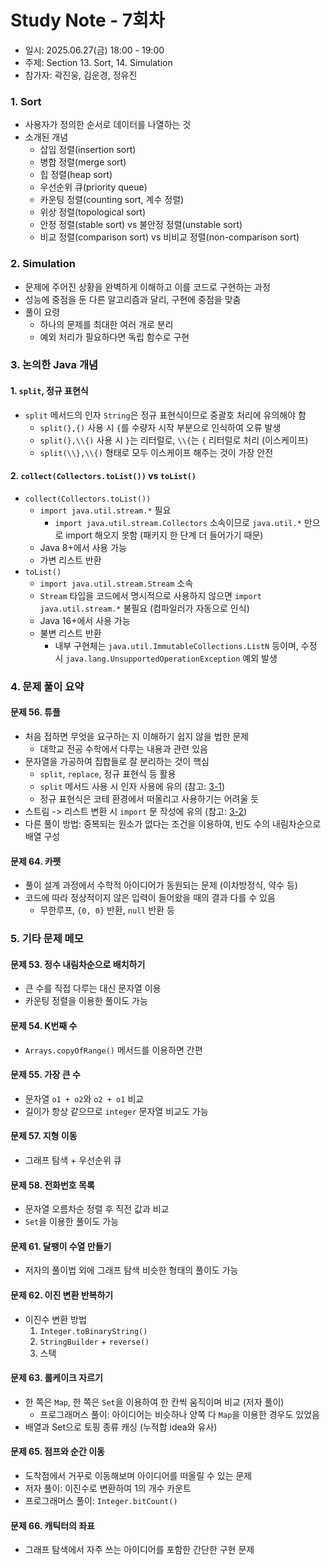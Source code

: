 # Study Note - 7회차
* 일시: 2025.06.27(금) 18:00 - 19:00
* 주제: Section 13. Sort, 14. Simulation
* 참가자: 곽진웅, 김운경, 정유진

### 1. Sort
- 사용자가 정의한 순서로 데이터를 나열하는 것
- 소개된 개념
  - 삽입 정렬(insertion sort)
  - 병합 정렬(merge sort)
  - 힙 정렬(heap sort)
  - 우선순위 큐(priority queue)
  - 카운팅 정렬(counting sort, 계수 정렬)
  - 위상 정렬(topological sort)
  - 안정 정렬(stable sort) vs 불안정 정렬(unstable sort)
  - 비교 정렬(comparison sort) vs 비비교 정렬(non-comparison sort)

### 2. Simulation
- 문제에 주어진 상황을 완벽하게 이해하고 이를 코드로 구현하는 과정
- 성능에 중점을 둔 다른 알고리즘과 달리, 구현에 중점을 맞춤
- 풀이 요령
  - 하나의 문제를 최대한 여러 개로 분리
  - 예외 처리가 필요하다면 독립 함수로 구현

### 3. 논의한 Java 개념
#### 1. `split`, 정규 표현식
- `split` 메서드의 인자 `String`은 정규 표현식이므로 중괄호 처리에 유의해야 함
  - `split(},{)` 사용 시 `{`를 수량자 시작 부분으로 인식하여 오류 발생
  - `split(},\\{)` 사용 시 `}`는 리터럴로, `\\{`는 `{` 리터럴로 처리 (이스케이프)
  - `split(\\},\\{)` 형태로 모두 이스케이프 해주는 것이 가장 안전

#### 2. `collect(Collectors.toList())` vs `toList()`
- `collect(Collectors.toList())`
  - `import java.util.stream.*` 필요
    - `import java.util.stream.Collectors` 소속이므로 `java.util.*` 만으로 import 해오지 못함 (패키지 한 단계 더 들어가기 때문)
  - Java 8+에서 사용 가능
  - 가변 리스트 반환
- `toList()`
  - `import java.util.stream.Stream` 소속
  - `Stream` 타입을 코드에서 명시적으로 사용하지 않으면 `import java.util.stream.*` 불필요 (컴파일러가 자동으로 인식)
  - Java 16+에서 사용 가능
  - 불변 리스트 반환
    - 내부 구현체는 `java.util.ImmutableCollections.ListN` 등이며, 수정 시 `java.lang.UnsupportedOperationException` 예외 발생

### 4. 문제 풀이 요약
#### 문제 56. 튜플
- 처음 접하면 무엇을 요구하는 지 이해하기 쉽지 않을 법한 문제
  - 대학교 전공 수학에서 다루는 내용과 관련 있음
- 문자열을 가공하여 집합들로 잘 분리하는 것이 핵심 
  - `split`, `replace`, 정규 표현식 등 활용
  - `split` 메서드 사용 시 인자 사용에 유의 (참고: [3-1](#1-split-정규-표현식))
  - 정규 표현식은 코테 환경에서 떠올리고 사용하기는 어려울 듯
- 스트림 -> 리스트 변환 시 `import` 문 작성에 유의 (참고: [3-2](#2-collectcollectorstolist-vs-tolist))
- 다른 풀이 방법: 중복되는 원소가 없다는 조건을 이용하여, 빈도 수의 내림차순으로 배열 구성

#### 문제 64. 카펫
- 풀이 설계 과정에서 수학적 아이디어가 동원되는 문제 (이차방정식, 약수 등)
- 코드에 따라 정상적이지 않은 입력이 들어왔을 때의 결과 다를 수 있음
  - 무한루프, `{0, 0}` 반환, `null` 반환 등

### 5. 기타 문제 메모
#### 문제 53. 정수 내림차순으로 배치하기
- 큰 수를 직접 다루는 대신 문자열 이용
- 카운팅 정렬을 이용한 풀이도 가능

#### 문제 54. K번째 수
- `Arrays.copyOfRange()` 메서드를 이용하면 간편

#### 문제 55. 가장 큰 수
- 문자열 `o1 + o2`와 `o2 + o1` 비교
- 길이가 항상 같으므로 `integer` 문자열 비교도 가능

#### 문제 57. 지형 이동
- 그래프 탐색 + 우선순위 큐

#### 문제 58. 전화번호 목록
- 문자열 오름차순 정렬 후 직전 값과 비교
- `Set`을 이용한 풀이도 가능

#### 문제 61. 달팽이 수열 만들기
- 저자의 풀이법 외에 그래프 탐색 비슷한 형태의 풀이도 가능

#### 문제 62. 이진 변환 반복하기
- 이진수 변환 방법
  1. `Integer.toBinaryString()`
  2. `StringBuilder` + `reverse()`
  3. 스택

#### 문제 63. 롤케이크 자르기
- 한 쪽은 `Map`, 한 쪽은 `Set`을 이용하여 한 칸씩 움직이며 비교 (저자 풀이)
  - 프로그래머스 풀이: 아이디어는 비슷하나 양쪽 다 `Map`을 이용한 경우도 있었음
- 배열과 Set으로 토핑 종류 캐싱 (누적합 idea와 유사)

#### 문제 65. 점프와 순간 이동
- 도착점에서 거꾸로 이동해보며 아이디어를 떠올릴 수 있는 문제
- 저자 풀이: 이진수로 변환하여 1의 개수 카운트
- 프로그래머스 풀이: `Integer.bitCount()`

#### 문제 66. 캐틱터의 좌표
- 그래프 탐색에서 자주 쓰는 아이디어를 포함한 간단한 구현 문제
